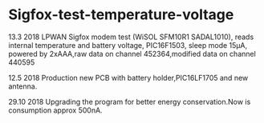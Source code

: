 # Sigfox-test-temperature-voltage

13.3 2018
LPWAN Sigfox modem test (WiSOL SFM10R1 SADAL1010), reads internal temperature and battery voltage, PIC16F1503, sleep mode 15μA, powered by 2xAAA,raw data on channel 452364,modified data on channel 440595

12.5 2018 Production new PCB with battery holder,PIC16LF1705 and new antenna.

29.10 2018 Upgrading the program for better energy conservation.Now is consumption approx 500nA.
